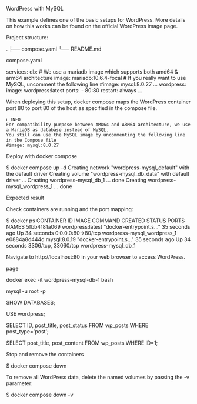 WordPress with MySQL

This example defines one of the basic setups for WordPress. More details on how this works can be found on the official WordPress image page.

Project structure:

.
├── compose.yaml
└── README.md

compose.yaml

services:
db: # We use a mariadb image which supports both amd64 & arm64 architecture
image: mariadb:10.6.4-focal # If you really want to use MySQL, uncomment the following line
#image: mysql:8.0.27
...
wordpress:
image: wordpress:latest
ports: - 80:80
restart: always
...

When deploying this setup, docker compose maps the WordPress container port 80 to port 80 of the host as specified in the compose file.

    ℹ️ INFO
    For compatibility purpose between AMD64 and ARM64 architecture, we use a MariaDB as database instead of MySQL.
    You still can use the MySQL image by uncommenting the following line in the Compose file
    #image: mysql:8.0.27

Deploy with docker compose

$ docker compose up -d
Creating network "wordpress-mysql_default" with the default driver
Creating volume "wordpress-mysql_db_data" with default driver
...
Creating wordpress-mysql_db_1 ... done
Creating wordpress-mysql_wordpress_1 ... done

Expected result

Check containers are running and the port mapping:

$ docker ps
CONTAINER ID IMAGE COMMAND CREATED STATUS PORTS NAMES
5fbb4181a069 wordpress:latest "docker-entrypoint.s…" 35 seconds ago Up 34 seconds 0.0.0.0:80->80/tcp wordpress-mysql_wordpress_1
e0884a8d444d mysql:8.0.19 "docker-entrypoint.s…" 35 seconds ago Up 34 seconds 3306/tcp, 33060/tcp wordpress-mysql_db_1

Navigate to http://localhost:80 in your web browser to access WordPress.

page

docker exec -it wordpress-mysql-db-1 bash

mysql -u root -p

SHOW DATABASES;

USE wordpress;

SELECT ID, post_title, post_status FROM wp_posts WHERE post_type='post';

SELECT post_title, post_content FROM wp_posts WHERE ID=1;

Stop and remove the containers

$ docker compose down

To remove all WordPress data, delete the named volumes by passing the -v parameter:

$ docker compose down -v
